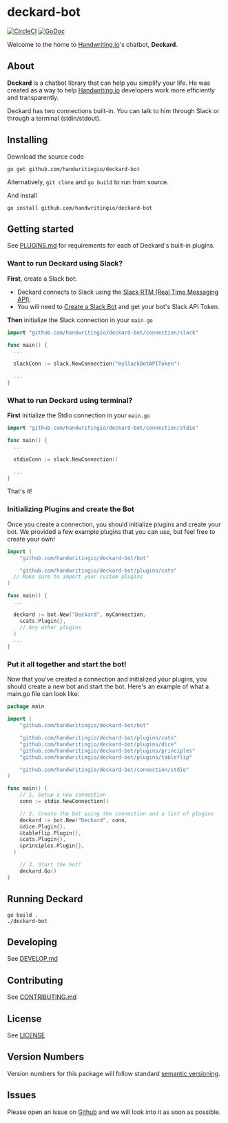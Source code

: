 # deckard-bot
[![CircleCI](https://circleci.com/gh/handwritingio/deckard-bot.svg?style=shield)](https://circleci.com/gh/handwritingio/deckard-bot)
[![GoDoc](https://godoc.org/github.com/handwritingio/deckard-bot?status.svg)](https://godoc.org/github.com/handwritingio/deckard-bot)

Welcome to the home to [Handwriting.io](https://handwriting.io)'s chatbot, **Deckard**.

## About

**Deckard** is a chatbot library that can help you simplify your life. He was created as a way to help
[Handwriting.io](https://handwriting.io) developers work more efficiently and transparently.

Deckard has two connections built-in. You can talk to him through Slack or through a terminal (stdin/stdout).

## Installing

Download the source code

```
go get github.com/handwritingio/deckard-bot
```

Alternatively, `git clone` and `go build` to run from source.

And install

```
go install github.com/handwritingio/deckard-bot
```

## Getting started

See [PLUGINS.md](PLUGINS.md) for requirements for each of Deckard's built-in plugins.

### Want to run Deckard using Slack?

**First**, create a Slack bot:

* Deckard connects to Slack using the [Slack RTM (Real Time Messaging API)](https://api.slack.com/rtm).
* You will need to [Create a Slack Bot](https://api.slack.com/bot-users) and get your bot's Slack API Token.

**Then** initialize the Slack connection in your `main.go`

```go
import "github.com/handwritingio/deckard-bot/connection/slack"

func main() {
  ...

  slackConn := slack.NewConnection("mySlackBotAPIToken")

  ...
}
```

### What to run Deckard using terminal?

**First** initialize the Stdio connection in your `main.go`

```go
import "github.com/handwritingio/deckard-bot/connection/stdio"

func main() {
  ...

  stdioConn := slack.NewConnection()

  ...
}
```

That's it!


### Initializing Plugins and create the Bot

Once you create a connection, you should initialize plugins and create your bot.
We provided a few example plugins that you can use, but feel free to create your own!

```go
import (
	"github.com/handwritingio/deckard-bot/bot"

	"github.com/handwritingio/deckard-bot/plugins/cats"
  // Make sure to import your custom plugins
)

func main() {
  ...

  deckard := bot.New("Deckard", myConnection,
    &cats.Plugin{},
    // Any other plugins
  )
  ...
}
```

### Put it all together and start the bot!

Now that you've created a connection and initialized your plugins, you should create
a new bot and start the bot. Here's an example of what a main.go file can look like:

```go
package main

import (
	"github.com/handwritingio/deckard-bot/bot"

	"github.com/handwritingio/deckard-bot/plugins/cats"
	"github.com/handwritingio/deckard-bot/plugins/dice"
	"github.com/handwritingio/deckard-bot/plugins/principles"
	"github.com/handwritingio/deckard-bot/plugins/tableflip"

	"github.com/handwritingio/deckard-bot/connection/stdio"
)

func main() {
	// 1. Setup a new connection
	conn := stdio.NewConnection()

	// 2. Create the bot using the connection and a list of plugins
	deckard := bot.New("Deckard", conn,
    &dice.Plugin{},
    &tableflip.Plugin{},
    &cats.Plugin{},
    &principles.Plugin{},
  )

	// 3. Start the bot!
	deckard.Go()
}
```
## Running Deckard

```
go build .
./deckard-bot
```

## Developing

See [DEVELOP.md](DEVELOP.md)

## Contributing

See [CONTRIBUTING.md](CONTRIBUTING.md)

## License

See [LICENSE](LICENSE)

## Version Numbers

Version numbers for this package will follow standard
[semantic versioning](http://semver.org/).

## Issues

Please open an issue on [Github](https://github.com/handwritingio/deckard-bot/issues)
and we will look into it as soon as possible.
